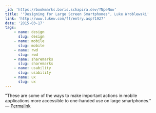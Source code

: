 ```yaml
---
_id: 'https://bookmarks.boris.schapira.dev/?NpeNuw'
title: '"Designing for Large Screen Smartphones", Luke Wroblewski'
link: 'http://www.lukew.com/ff/entry.asp?1927'
date: '2015-03-17'
tags:
    - name: design
      slug: design
    - name: mobile
      slug: mobile
    - name: rwd
      slug: rwd
    - name: sharemarks
      slug: sharemarks
    - name: usability
      slug: usability
    - name: ux
      slug: ux
---
```


&quot;These are some of the ways to make important actions in mobile
applications more accessible to one-handed use on large smartphones.&quot;
<br>&#8212;
<a href="https://bookmarks.boris.schapira.dev/?NpeNuw" title="Permalink">Permalink</a>
